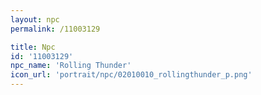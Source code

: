 ```yaml
---
layout: npc
permalink: /11003129

title: Npc
id: '11003129'
npc_name: 'Rolling Thunder'
icon_url: 'portrait/npc/02010010_rollingthunder_p.png'
---
```

